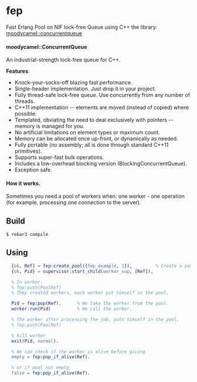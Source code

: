 fep
=====

Fast Erlang Pool on NIF lock-free Queue using C++ the library: [moodycamel::concurrentqueue](https://github.com/cameron314/concurrentqueue/tree/8f7e861dd9411a0bf77a6b9de83a47b3424fafba)

#### moodycamel::ConcurrentQueue

An industrial-strength lock-free queue for C++.

**Features**:

* Knock-your-socks-off blazing fast performance.
* Single-header implementation. Just drop it in your project.
* Fully thread-safe lock-free queue. Use concurrently from any number of threads.
* C++11 implementation -- elements are moved (instead of copied) where possible.
* Templated, obviating the need to deal exclusively with pointers -- memory is managed for you.
* No artificial limitations on element types or maximum count.
* Memory can be allocated once up-front, or dynamically as needed.
* Fully portable (no assembly; all is done through standard C++11 primitives).
* Supports super-fast bulk operations.
* Includes a low-overhead blocking version (BlockingConcurrentQueue).
* Exception safe.


#### How it works.

Sometimes you need a pool of workers when: one worker - one operation (for example, processing one connection to the server).

Build
-----

    $ rebar3 compile

Using
-----

```erlang
  {ok, Ref} = fep:create_pool({fep_example, 1}),         % Create a pool.
  {ok, Pid} = supervisor:start_child(worker_sup, [Ref]),

  % In worker.
  % fep:push(PoolRef)
  % They created workers, each worker put himself in the pool.

  Pid = fep:pop(Ref).      % We take the worker from the pool.
  worker:run(Pid)          % We call the worker.

  % The worker after processing the job, puts himself in the pool.
  % fep:push(PoolRef)

  % kill worker
  exit(Pid, normal).

  % We can check if the worker is alive before giving.
  empty = fep:pop_if_alive(Ref).

  % or if pool not empty
  false = fep:pop_if_alive(Ref).
```

<!-- Small example: [fep_example](https://github.com/egorovd/fep_example) -->